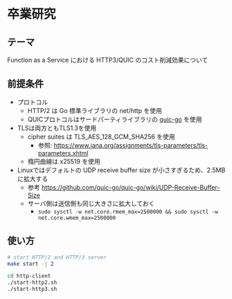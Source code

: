 # 卒業研究

## テーマ

Function as a Service における HTTP3/QUIC のコスト削減効果について

## 前提条件

- プロトコル
  - HTTP/2 は Go 標準ライブラリの net/http を使用
  - QUICプロトコルはサードパーティライブラリの [quic-go](<https://github.com/quic-go/quic-go>) を使用
- TLSは両方ともTLS1.3を使用
  - cipher suites は TLS_AES_128_GCM_SHA256 を使用
    - 参照: <https://www.iana.org/assignments/tls-parameters/tls-parameters.xhtml>
  - 楕円曲線は x25519 を使用
- Linuxではデフォルトの UDP receive buffer size が小さすぎるため、2.5MBに拡大する
  - 参考 <https://github.com/quic-go/quic-go/wiki/UDP-Receive-Buffer-Size>
  - サーバ側は送信側も同じ大きさに拡大しておく
    - `sudo sysctl -w net.core.rmem_max=2500000 && sudo sysctl -w net.core.wmem_max=2500000`

## 使い方

```bash
# start HTTP/2 and HTTP/3 server
make start -j 2
```

```bash
cd http-client
./start-http2.sh
./start-http3.sh
```
